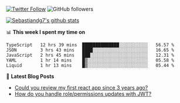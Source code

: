 <!--
[![visitors](https://visitor-badge.glitch.me/badge?page_id=sebastiandg7.sebastiandg7)](https://github.com/sebastiandg7)
-->
[![Twitter Follow](https://img.shields.io/twitter/follow/sebastiandg7?style=social&label=Follow)](https://twitter.com/sebastiandg7)
![GitHub followers](https://img.shields.io/github/followers/sebastiandg7?label=Follow&style=social)

[![Sebastiandg7's github stats](https://github-readme-stats.vercel.app/api?username=sebastiandg7)](https://github.com/anuraghazra/github-readme-stats)

📊 **This week I spent my time on**
<!--START_SECTION:waka-->
```text
TypeScript   12 hrs 39 mins  ██████████████░░░░░░░░░░░   56.57 % 
JSON         3 hrs 43 mins   ████░░░░░░░░░░░░░░░░░░░░░   16.65 % 
JavaScript   2 hrs 45 mins   ███░░░░░░░░░░░░░░░░░░░░░░   12.31 % 
YAML         1 hr 14 mins    █▒░░░░░░░░░░░░░░░░░░░░░░░   05.58 % 
Liquid       1 hr 13 mins    █▒░░░░░░░░░░░░░░░░░░░░░░░   05.44 % 
```
<!--END_SECTION:waka-->

📕 **Latest Blog Posts**
<!-- BLOG-POST-LIST:START -->
- [Could you review my first react app since 3 years ago?](https://dev.to/sebastiandg7/could-you-review-my-first-react-app-since-3-years-ago-3nbh)
- [How do you handle role/permissions updates with JWT?](https://dev.to/sebastiandg7/how-do-you-handle-role-permissions-updates-with-jwt-3778)
<!-- BLOG-POST-LIST:END -->
